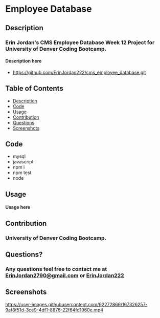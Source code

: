 # Employee Database 

## Description
### Erin Jordan's CMS Employee Database Week 12 Project for University of Denver Coding Bootcamp. 
#### Description here

* https://github.com/ErinJordan222/cms_employee_database.git

## Table of Contents
* [Description](#description)
* [Code](#code)
* [Usage](#usage)
* [Contribution](#contribution)
* [Questions](#questions)
* [Screenshots](#screenshots)


## Code
* mysql
* javascript
* npm i
* npm test
* node

## Usage
#### Usage here

## Contribution
### University of Denver Coding Bootcamp.

## Questions?
### Any questions feel free to contact me at <a href="https://erinjordan2790@gmail.com">ErinJordan2790@gmail.com</a> or <a href="https://github.com/ErinJordan222">ErinJordan222</a>

## Screenshots


https://user-images.githubusercontent.com/92272866/167326257-9af8f51d-3ce9-4df1-8876-22f64fd1960e.mp4

